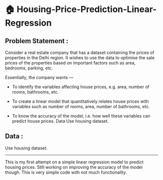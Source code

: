# 🏠 Housing-Price-Prediction-Linear-Regression

## Problem Statement : 

Consider a real estate company that has a dataset containing the prices of properties in the Delhi region. It wishes to use the data to optimise the sale prices of the properties based on important factors such as area, bedrooms, parking, etc. 

Essentially, the company wants —  

* To identify the variables affecting house prices, e.g. area, number of rooms, bathrooms, etc.  

* To create a linear model that quantitatively relates house prices with variables such as number of rooms, area, number of bathrooms, etc.  

* To know the accuracy of the model, i.e. how well these variables can predict house prices.  Data Use housing dataset.

## Data :

Use housing dataset.

***

This is my first attempt on a simple linear regression model to predict housing prices. Still working on improving the accuracy of the model though. This is very simple code with not much functionality.
